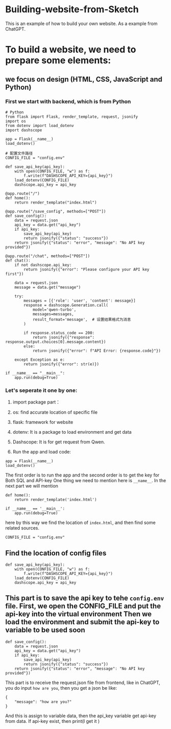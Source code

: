 # Building-website-from-Sketch
This is an example of how to build your own website. As a example from ChatGPT. 

# To build a website, we need to prepare some elements: 
## we focus on design  (HTML, CSS, JavaScript and Python)
### First we start with backend, which is from Python 

```
# Python
from flask import Flask, render_template, request, jsonify
import os
from dotenv import load_dotenv
import dashscope

app = Flask(__name__)
load_dotenv()

# 配置文件路径
CONFIG_FILE = "config.env"

def save_api_key(api_key):
    with open(CONFIG_FILE, "w") as f:
        f.write(f"DASHSCOPE_API_KEY={api_key}")
    load_dotenv(CONFIG_FILE)
    dashscope.api_key = api_key

@app.route("/")
def home():
    return render_template("index.html")

@app.route("/save_config", methods=["POST"])
def save_config():
    data = request.json
    api_key = data.get("api_key")
    if api_key:
        save_api_key(api_key)
        return jsonify({"status": "success"})
    return jsonify({"status": "error", "message": "No API key provided"})

@app.route("/chat", methods=["POST"])
def chat():
    if not dashscope.api_key:
        return jsonify({"error": "Please configure your API key first"})
    
    data = request.json
    message = data.get("message")
    
    try:
        messages = [{'role': 'user', 'content': message}]
        response = dashscope.Generation.call(
            model='qwen-turbo',
            messages=messages,
            result_format='message',  # 设置结果格式为消息
        )
        
        if response.status_code == 200:
            return jsonify({"response": response.output.choices[0].message.content})
        else:
            return jsonify({"error": f"API Error: {response.code}"})
            
    except Exception as e:
        return jsonify({"error": str(e)})

if __name__ == "__main__":
    app.run(debug=True)
```

### Let's seperate it one by one: 

1. import package part： 
  1. os: find accurate location of specific file
  2. flask:  framework for website
  3. dotenv: It is a package to load environment and get data
  4. Dashscope: It is for get request from Qwen.

2. Run the app and load code:
```
app = Flask(__name__)
load_dotenv()
```
The first order is to run the app and the second order is to get the key for Both SQL and API-key
One thing we need to mention here is `__name__`. 
In the next part we will mention
```
def home():
    return render_template('index.html')

if __name__ == '__main__':
    app.run(debug=True)
```
here by this way we find the location of `index.html`, and then find some related sources.
```
CONFIG_FILE = "config.env"
```
Find the location of config files
---
```
def save_api_key(api_key):
    with open(CONFIG_FILE, "w") as f:
        f.write(f"DASHSCOPE_API_KEY={api_key}")
    load_dotenv(CONFIG_FILE)
    dashscope.api_key = api_key
```
This part is to save the api key to tehe `config.env` file. First, we open the CONFIG_FILE and put the api-key into the virtual environment 
Then we load the environment and submit the api-key to variable to be used soon  
---
```
def save_config():
    data = request.json
    api_key = data.get("api_key")
    if api_key:
        save_api_key(api_key)
        return jsonify({"status": "success"})
    return jsonify({"status": "error", "message": "No API key provided"})
```
This part is to receive the request.json file from frontend, like in ChatGPT, you do input `how are you`, then you get a json be like: 
```
{
    "message": "how are you?"
}
```
And this is assign to variable data, then the api_key variable get api-key from data. If api-key exist, then print(I get it )

